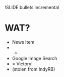 !SLIDE bullets incremental
# WAT? #

* News Item
* +
* Google Image Search
* = Victory!
* (stolen from IndyRB)


